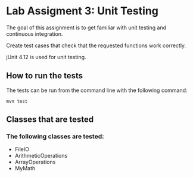 # Lab Assigment 3: Unit Testing

The goal of this assignment is to get familiar with unit testing and
continuous integration.

Create test cases that check that the requested functions work correctly.

jUnit 4.12 is used for unit testing.

## How to run the tests

The tests can be run from the command line with the following command:

```mvn test```

## Classes that are tested

### The following classes are tested:

- FileIO
- ArithmeticOperations
- ArrayOperations
- MyMath
